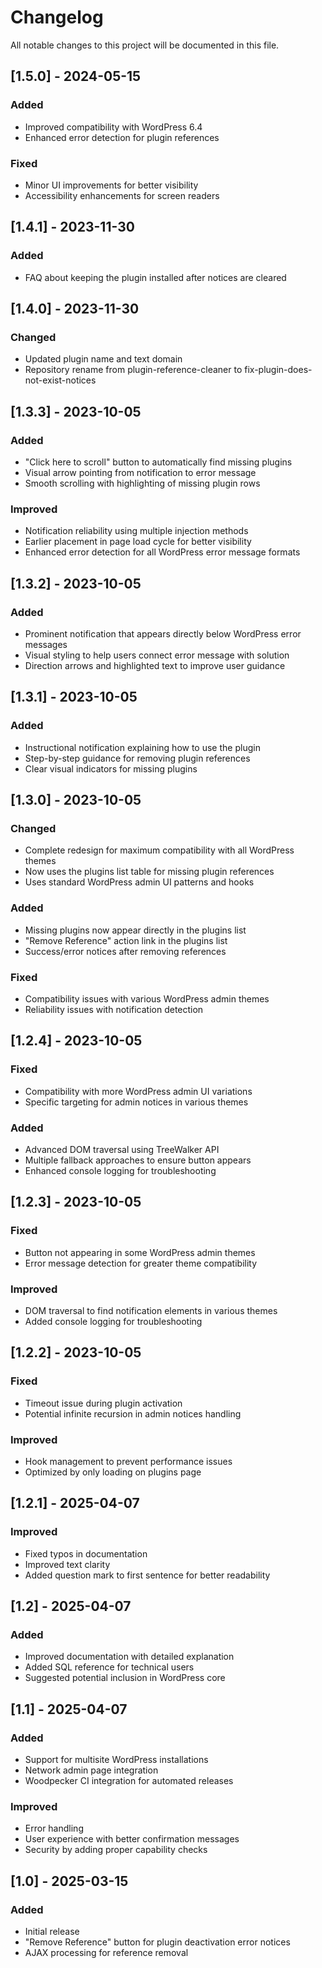 # Changelog

All notable changes to this project will be documented in this file.

## [1.5.0] - 2024-05-15
### Added
- Improved compatibility with WordPress 6.4
- Enhanced error detection for plugin references

### Fixed
- Minor UI improvements for better visibility
- Accessibility enhancements for screen readers

## [1.4.1] - 2023-11-30
### Added
- FAQ about keeping the plugin installed after notices are cleared

## [1.4.0] - 2023-11-30
### Changed
- Updated plugin name and text domain
- Repository rename from plugin-reference-cleaner to fix-plugin-does-not-exist-notices

## [1.3.3] - 2023-10-05
### Added
- "Click here to scroll" button to automatically find missing plugins
- Visual arrow pointing from notification to error message
- Smooth scrolling with highlighting of missing plugin rows

### Improved
- Notification reliability using multiple injection methods
- Earlier placement in page load cycle for better visibility
- Enhanced error detection for all WordPress error message formats

## [1.3.2] - 2023-10-05
### Added
- Prominent notification that appears directly below WordPress error messages
- Visual styling to help users connect error message with solution
- Direction arrows and highlighted text to improve user guidance

## [1.3.1] - 2023-10-05
### Added
- Instructional notification explaining how to use the plugin
- Step-by-step guidance for removing plugin references
- Clear visual indicators for missing plugins

## [1.3.0] - 2023-10-05
### Changed
- Complete redesign for maximum compatibility with all WordPress themes
- Now uses the plugins list table for missing plugin references
- Uses standard WordPress admin UI patterns and hooks

### Added
- Missing plugins now appear directly in the plugins list
- "Remove Reference" action link in the plugins list
- Success/error notices after removing references

### Fixed
- Compatibility issues with various WordPress admin themes
- Reliability issues with notification detection

## [1.2.4] - 2023-10-05
### Fixed
- Compatibility with more WordPress admin UI variations
- Specific targeting for admin notices in various themes

### Added
- Advanced DOM traversal using TreeWalker API
- Multiple fallback approaches to ensure button appears
- Enhanced console logging for troubleshooting

## [1.2.3] - 2023-10-05
### Fixed
- Button not appearing in some WordPress admin themes
- Error message detection for greater theme compatibility

### Improved
- DOM traversal to find notification elements in various themes
- Added console logging for troubleshooting

## [1.2.2] - 2023-10-05
### Fixed
- Timeout issue during plugin activation
- Potential infinite recursion in admin notices handling

### Improved
- Hook management to prevent performance issues
- Optimized by only loading on plugins page

## [1.2.1] - 2025-04-07
### Improved
- Fixed typos in documentation
- Improved text clarity
- Added question mark to first sentence for better readability

## [1.2] - 2025-04-07
### Added
- Improved documentation with detailed explanation
- Added SQL reference for technical users
- Suggested potential inclusion in WordPress core

## [1.1] - 2025-04-07
### Added
- Support for multisite WordPress installations
- Network admin page integration
- Woodpecker CI integration for automated releases

### Improved
- Error handling
- User experience with better confirmation messages
- Security by adding proper capability checks

## [1.0] - 2025-03-15
### Added
- Initial release
- "Remove Reference" button for plugin deactivation error notices
- AJAX processing for reference removal